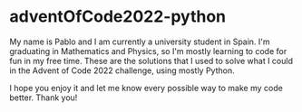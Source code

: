 # adventOfCode2022-python

My name is Pablo and I am currently a university student in Spain. I'm graduating in Mathematics and Physics, so I'm mostly learning to code for fun in my free time.
These are the solutions that I used to solve what I could in the Advent of Code 2022 challenge, using mostly Python.

I hope you enjoy it and let me know every possible way to make my code better. Thank you!
